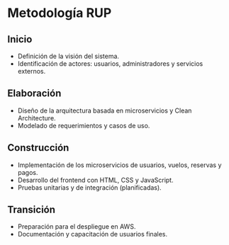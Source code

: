 # Metodología RUP

## Inicio
- Definición de la visión del sistema.
- Identificación de actores: usuarios, administradores y servicios externos.

## Elaboración
- Diseño de la arquitectura basada en microservicios y Clean Architecture.
- Modelado de requerimientos y casos de uso.

## Construcción
- Implementación de los microservicios de usuarios, vuelos, reservas y pagos.
- Desarrollo del frontend con HTML, CSS y JavaScript.
- Pruebas unitarias y de integración (planificadas).

## Transición
- Preparación para el despliegue en AWS.
- Documentación y capacitación de usuarios finales.

